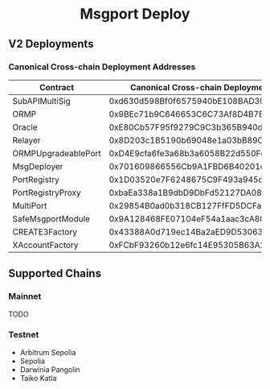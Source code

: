 # <h1 align="center"> Msgport Deploy </h1>

## V2 Deployments
### Canonical Cross-chain Deployment Addresses
|  Contract              |  Canonical Cross-chain Deployment Address  |
|------------------------|--------------------------------------------|
| SubAPIMultiSig         | 0xd630d598Bf0f6575940bE108BAD39A7eaFD72198 |
| ORMP                   | 0x9BEc71b9C646653C6C73Af8D4B7E5f84a5420005 |
| Oracle                 | 0xE80Cb57F95f9279C9C3b365B940dE235883D1002 |
| Relayer                | 0x8D203c1B5190b69048e1a03bB89C5B4E511DB246 |
| ORMPUpgradeablePort    | 0xD4E9cfa6fe3a68b3a6058B22d550Fe6253d708AB |
| MsgDeployer            | 0x701609866556Cb9A1FBD6B40201cD5899c9D2d56 |
| PortRegistry           | 0x1D03520e7F6248675C9F493a945ced9E1E8c12D7 |
| PortRegistryProxy      | 0xbaEa338a1B9dbD9DbFd52127DA0862d87Eda0A1E |
| MultiPort              | 0x29854B0ad0b318CB127FfFD5DCFaC0D12d20c593 |
| SafeMsgportModule      | 0x9A128468FE07104eF54a1aac3cA807661C1E1673 |
| CREATE3Factory         | 0x43388A0d719ec14Ba2aED9D530637a561E7420bF |
| XAccountFactory        | 0xFCbF93260b12e6fc14E95305B63A2ca9B6B183F9 |

## Supported Chains
### Mainnet
TODO

### Testnet
- Arbitrum Sepolia
- Sepolia
- Darwinia Pangolin
- Taiko Katla
